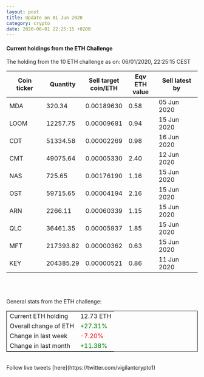 ```yaml
---
layout: post
title: Update on 01 Jun 2020
category: crypto
date: 2020-06-01 22:25:15 +0200
---
```

<!-- Global site tag (gtag.js) - Google Analytics -->
<script async src="https://www.googletagmanager.com/gtag/js?id=UA-103831149-5"></script>
<script>
  window.dataLayer = window.dataLayer || [];
  function gtag(){dataLayer.push(arguments);}
  gtag('js', new Date());

  gtag('config', 'UA-103831149-5');
</script>


#### Current holdings from the ETH Challenge

The holding from the 10 ETH challenge as on: 06/01/2020, 22:25:15 CEST

|Coin ticker|Quantity|Sell target<br>coin/ETH|Eqv ETH<br>value|Sell latest by|
|-----------|--------|-----------|-----------|--------------|
MDA|320.34|  0.00189630|0.58|05 Jun 2020|
LOOM|12257.75|  0.00009681|0.94|15 Jun 2020|
CDT|51334.58|  0.00002269|0.98|16 Jun 2020|
CMT|49075.64|  0.00005330|2.40|12 Jun 2020|
NAS|725.65|  0.00176190|1.16|15 Jun 2020|
OST|59715.65|  0.00004194|2.16|15 Jun 2020|
ARN|2266.11|  0.00060339|1.15|15 Jun 2020|
QLC|36461.35|  0.00005937|1.85|15 Jun 2020|
MFT|217393.82|  0.00000362|0.63|15 Jun 2020|
KEY|204385.29|  0.00000521|0.86|11 Jun 2020|

<br>
<br>
<br>
General stats from the ETH challenge:

<table style="border:1px solid black;margin-left:auto;margin-right:auto;">
	<tbody>
	<tr>
		<td>Current ETH holding</td>
		<td>     12.73 ETH</td>
	</tr>
	<tr>
		<td>Overall change of ETH</td>
		<td><font color="green">+27.31%</font></td>
	</tr>
	<tr>
		<td>Change in last week</td>
		<td><font color="red">-7.20%</font></td>
	</tr>
	<tr>
		<td>Change in last month</td>
		<td><font color="green">+11.38%</font></td>
	</tr>
	</tbody>
</table>

<br>
Follow live tweets [here](https://twitter.com/vigilantcrypto1)
<br>
<br>